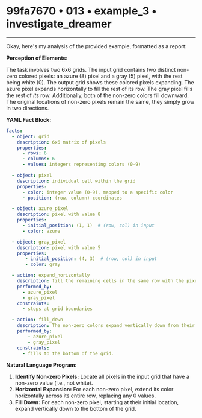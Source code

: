 # 99fa7670 • 013 • example_3 • investigate_dreamer

---
Okay, here's my analysis of the provided example, formatted as a report:

**Perception of Elements:**

The task involves two 6x6 grids. The input grid contains two distinct non-zero colored pixels: an azure (8) pixel and a gray (5) pixel, with the rest being white (0). The output grid shows these colored pixels expanding. The azure pixel expands horizontally to fill the rest of its row. The gray pixel fills the rest of *its* row. Additionally, both of the non-zero colors fill downward. The original locations of non-zero pixels remain the same, they simply grow in two directions.

**YAML Fact Block:**



```yaml
facts:
  - object: grid
    description: 6x6 matrix of pixels
    properties:
      - rows: 6
      - columns: 6
      - values: integers representing colors (0-9)

  - object: pixel
    description: individual cell within the grid
    properties:
      - color: integer value (0-9), mapped to a specific color
      - position: (row, column) coordinates

  - object: azure_pixel
    description: pixel with value 8
    properties:
      - initial_position: (1, 1)  # (row, col) in input
      - color: azure

  - object: gray_pixel
    description: pixel with value 5
    properties:
       - initial_position: (4, 3)  # (row, col) in input
       - color: gray

  - action: expand_horizontally
    description: fill the remaining cells in the same row with the pixel's color, originating from the initial position of each non-zero color.
    performed_by:
      - azure_pixel
      - gray_pixel
    constraints:
      - stops at grid boundaries

  - action: fill_down
    description: The non-zero colors expand vertically down from their initial locations.
    performed_by:
        - azure_pixel
        - gray_pixel
    constraints:
      - fills to the bottom of the grid.
```



**Natural Language Program:**

1.  **Identify Non-zero Pixels:** Locate all pixels in the input grid that have a non-zero value (i.e., not white).
2.  **Horizontal Expansion:** For each non-zero pixel, extend its color horizontally across its entire row, replacing any 0 values.
3. **Fill Down:** For each non-zero pixel, starting at their initial location, expand vertically down to the bottom of the grid.

